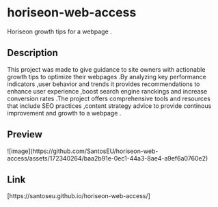 <h1>horiseon-web-access</h1>
<p>Horiseon growth tips for a webpage .</p>


<h2>Description</h2>
<p>This project was made to give guidance to site owners with actionable growth tips to optimize their webpages .By analyzing key performance indicators ,user behavior and trends it provides recommendations to enhance user experience ,boost search engine ranckings and increase conversion rates .The project offers comprehensive tools and resources that include SEO practices ,content strategy advice to provide continous improvement and growth to a webpage .</p> 


<h2>Preview</h2>
![image](https://github.com/SantosEU/horiseon-web-access/assets/172340264/baa2b91e-0ec1-44a3-8ae4-a9ef6a0760e2)





<h2>Link</h2>
[https://santoseu.github.io/horiseon-web-access/]

